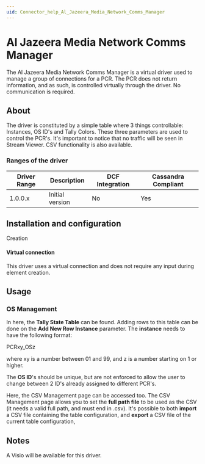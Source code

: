```yaml
---
uid: Connector_help_Al_Jazeera_Media_Network_Comms_Manager
---
```


# Al Jazeera Media Network Comms Manager

The Al Jazeera Media Network Comms Manager is a virtual driver used to manage a group of connections for a PCR. The PCR does not return information, and as such, is controlled virtually through the driver. No communication is required.

## About

The driver is constituted by a simple table where 3 things controllable: Instances, OS ID's and Tally Colors. These three parameters are used to control the PCR's. It's important to notice that no traffic will be seen in Stream Viewer. CSV functionality is also available.

### Ranges of the driver

| **Driver Range** | **Description** | **DCF Integration** | **Cassandra Compliant** |
|------------------|-----------------|---------------------|-------------------------|
| 1.0.0.x          | Initial version | No                  | Yes                     |

## Installation and configuration

Creation

#### Virtual connection

This driver uses a virtual connection and does not require any input during element creation.

## Usage

### OS Management

In here, the **Tally State Table** can be found. Adding rows to this table can be done on the **Add New Row Instance** parameter. The **instance** needs to have the following format:

PCRxy_OSz

where xy is a number between 01 and 99, and z is a number starting on 1 or higher.

The **OS ID**'s should be unique, but are not enforced to allow the user to change between 2 ID's already assigned to different PCR's.

Here, the CSV Management page can be accessed too. The CSV Management page allows you to set the **full path file** to be used as the CSV (it needs a valid full path, and must end in .csv). It's possible to both **import** a CSV file containing the table configuration, and **export** a CSV file of the current table configuration,

## Notes

A Visio will be available for this driver.
